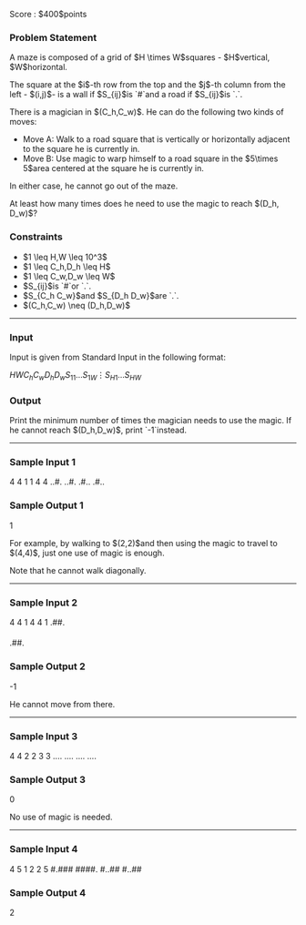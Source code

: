 
<div>

<span>

<span>

<p>
Score : $400$points
</p>

<div>

<section>

### **Problem Statement**

<p>
A maze is composed of a grid of $H \times W$squares - $H$vertical, $W$horizontal.
</p>

<p>
The square at the $i$-th row from the top and the $j$-th column from the left - $(i,j)$- is a wall if $S_{ij}$is `#`and a road if $S_{ij}$is `.`.
</p>

<p>
There is a magician in $(C_h,C_w)$. He can do the following two kinds of moves:
</p>

<ul>

<li>
Move A: Walk to a road square that is vertically or horizontally adjacent to the square he is currently in.
</li>

<li>
Move B: Use magic to warp himself to a road square in the $5\times 5$area centered at the square he is currently in.
</li>

</ul>

<p>
In either case, he cannot go out of the maze.
</p>

<p>
At least how many times does he need to use the magic to reach $(D_h, D_w)$?
</p>

</section>

</div>

<div>

<section>

### **Constraints**

<ul>

<li>
$1 \leq H,W \leq 10^3$
</li>

<li>
$1 \leq C_h,D_h \leq H$
</li>

<li>
$1 \leq C_w,D_w \leq W$
</li>

<li>
$S_{ij}$is `#`or `.`.
</li>

<li>
$S_{C_h C_w}$and $S_{D_h D_w}$are `.`.
</li>

<li>
$(C_h,C_w) \neq (D_h,D_w)$
</li>

</ul>

</section>

</div>

---

<div>

<div>

<section>

### **Input**

<p>
Input is given from Standard Input in the following format:
</p>

<div>

$H$$W$$C_h$$C_w$$D_h$$D_w$$S_{11}\ldots S_{1W}$$\vdots$$S_{H1}\ldots S_{HW}$
</div>

</section>

</div>

<div>

<section>

### **Output**

<p>
Print the minimum number of times the magician needs to use the magic. If he cannot reach $(D_h,D_w)$, print `-1`instead.
</p>

</section>

</div>

</div>

---

<div>

<section>

### **Sample Input 1**

<div>

4 4
1 1
4 4
..#.
..#.
.#..
.#..

</div>

</section>

</div>

<div>

<section>

### **Sample Output 1**

<div>

1

</div>

<p>
For example, by walking to $(2,2)$and then using the magic to travel to $(4,4)$, just one use of magic is enough.
</p>

<p>
Note that he cannot walk diagonally.
</p>

</section>

</div>

---

<div>

<section>

### **Sample Input 2**

<div>

4 4
1 4
4 1
.##.
####
####
.##.

</div>

</section>

</div>

<div>

<section>

### **Sample Output 2**

<div>

-1

</div>

<p>
He cannot move from there.
</p>

</section>

</div>

---

<div>

<section>

### **Sample Input 3**

<div>

4 4
2 2
3 3
....
....
....
....

</div>

</section>

</div>

<div>

<section>

### **Sample Output 3**

<div>

0

</div>

<p>
No use of magic is needed.
</p>

</section>

</div>

---

<div>

<section>

### **Sample Input 4**

<div>

4 5
1 2
2 5
#.###
####.
#..##
#..##

</div>

</section>

</div>

<div>

<section>

### **Sample Output 4**

<div>

2

</div>

</section>

</div>

</span>

</span>

</div>
